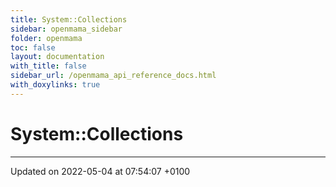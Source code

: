 ```yaml
---
title: System::Collections
sidebar: openmama_sidebar
folder: openmama
toc: false
layout: documentation
with_title: false
sidebar_url: /openmama_api_reference_docs.html
with_doxylinks: true
---
```


# System::Collections








-------------------------------

Updated on 2022-05-04 at 07:54:07 +0100